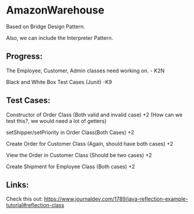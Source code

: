 # AmazonWarehouse
Based on Bridge Design Pattern.

Also, we can include the Interpreter Pattern.


Progress:
-

The Employee, Customer, Admin classes need working on.    	            - K2N

Black and White Box Test Cases   (Junit)               -K9





Test Cases:
-
Constructor of Order Class (Both valid and invalid case)        +2
(How can we test this?, we would need a lot of getters)

setShipper/setPriority in Order Class(Both Cases)               +2

Create Order for Customer Class (Again, should have both cases)               +2

View the Order in Customer Class (Should be two cases)                       +2 

Create Shipment for Employee Class (Both cases)         +2


Links:
- 
Check this out:
https://www.journaldev.com/1789/java-reflection-example-tutorial#reflection-class
